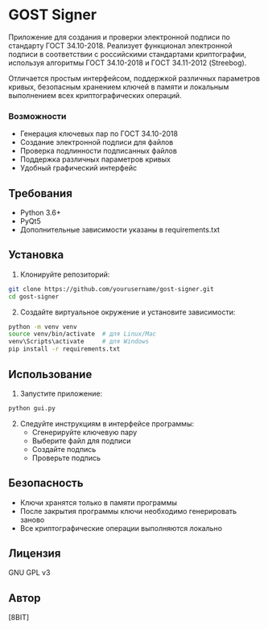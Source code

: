 # GOST Signer

Приложение для создания и проверки электронной подписи по стандарту ГОСТ 34.10-2018. Реализует функционал электронной подписи в соответствии с российскими стандартами криптографии, используя алгоритмы ГОСТ 34.10-2018 и ГОСТ 34.11-2012 (Streebog).

Отличается простым интерфейсом, поддержкой различных параметров кривых, безопасным хранением ключей в памяти и локальным выполнением всех криптографических операций.

### Возможности
- Генерация ключевых пар по ГОСТ 34.10-2018
- Создание электронной подписи для файлов
- Проверка подлинности подписанных файлов
- Поддержка различных параметров кривых
- Удобный графический интерфейс

## Требования

- Python 3.6+
- PyQt5
- Дополнительные зависимости указаны в requirements.txt

## Установка

1. Клонируйте репозиторий:
```bash
git clone https://github.com/yourusername/gost-signer.git
cd gost-signer
```

2. Создайте виртуальное окружение и установите зависимости:
```bash
python -m venv venv
source venv/bin/activate  # для Linux/Mac
venv\Scripts\activate     # для Windows
pip install -r requirements.txt
```

## Использование

1. Запустите приложение:
```bash
python gui.py
```

2. Следуйте инструкциям в интерфейсе программы:
   - Сгенерируйте ключевую пару
   - Выберите файл для подписи
   - Создайте подпись
   - Проверьте подпись

## Безопасность

- Ключи хранятся только в памяти программы
- После закрытия программы ключи необходимо генерировать заново
- Все криптографические операции выполняются локально

## Лицензия

GNU GPL v3

## Автор

[8BIT] 